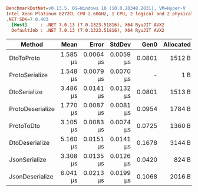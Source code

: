 ``` ini

BenchmarkDotNet=v0.13.5, OS=Windows 10 (10.0.20348.2031), VM=Hyper-V
Intel Xeon Platinum 8272CL CPU 2.60GHz, 1 CPU, 2 logical and 2 physical cores
.NET SDK=7.0.403
  [Host]     : .NET 7.0.13 (7.0.1323.51816), X64 RyuJIT AVX2
  DefaultJob : .NET 7.0.13 (7.0.1323.51816), X64 RyuJIT AVX2


```
|           Method |     Mean |     Error |    StdDev |   Gen0 | Allocated |
|----------------- |---------:|----------:|----------:|-------:|----------:|
|       DtoToProto | 1.585 μs | 0.0064 μs | 0.0059 μs | 0.0801 |    1512 B |
|   ProtoSerialize | 1.548 μs | 0.0079 μs | 0.0070 μs |      - |       1 B |
|     DtoSerialize | 3.486 μs | 0.0141 μs | 0.0132 μs | 0.0801 |    1513 B |
| ProtoDeserialize | 1.770 μs | 0.0087 μs | 0.0081 μs | 0.0954 |    1784 B |
|       ProtoToDto | 3.105 μs | 0.0083 μs | 0.0074 μs | 0.0725 |    1360 B |
|   DtoDeserialize | 5.160 μs | 0.0151 μs | 0.0141 μs | 0.1678 |    3144 B |
|    JsonSerialize | 3.308 μs | 0.0135 μs | 0.0126 μs | 0.0420 |     824 B |
|  JsonDeserialize | 6.041 μs | 0.0213 μs | 0.0199 μs | 0.1068 |    2016 B |
